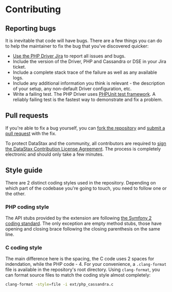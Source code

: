 # Contributing

## Reporting bugs

It is inevitable that code will have bugs. There are a few things you can do to
help the maintainer to fix the bug that you've discovered quicker:

* [Use the PHP Driver Jira](https://datastax-oss.atlassian.net/projects/PHP) to report all issues and bugs.
* Include the version of the Driver, PHP and Cassandra or DSE in your Jira ticket.
* Include a complete stack trace of the failure as well as any available logs.
* Include any additional information you think is relevant - the description of
  your setup, any non-default Driver configuration, etc.
* Write a failing test. The PHP Driver uses [PHPUnit test framework](https://phpunit.de/). A reliably
  failing test is the fastest way to demonstrate and fix a problem.

## Pull requests

If you're able to fix a bug yourself, you can [fork the repository](https://help.github.com/articles/fork-a-repo/) and [submit a pull request](https://help.github.com/articles/using-pull-requests/) with the fix.

To protect DataStax and the community, all contributors are required to [sign the DataStax Contribution License Agreement](http://cla.datastax.com/). The process is completely electronic and should only take a few minutes.

## Style guide

There are 2 distinct coding styles used in the repository. Depending on which part of the codebase you're going to touch, you need to follow one or the other.

### PHP coding style

The API stubs provided by the extension are following [the Symfony 2 coding standard](http://symfony.com/doc/current/contributing/code/standards.html). The only exception are empty method stubs, those have opening and closing brace following the closing parenthesis on the same line.

### C coding style

The main difference here is the spacing, the C code uses 2 spaces for indendation, while the PHP code - 4. For your convenience, a `.clang-format` file is available in the repository's root directory. Using `clang-format`, you can format source files to match the coding style almost completely:

```bash
clang-format -style=file -i ext/php_cassandra.c
```
